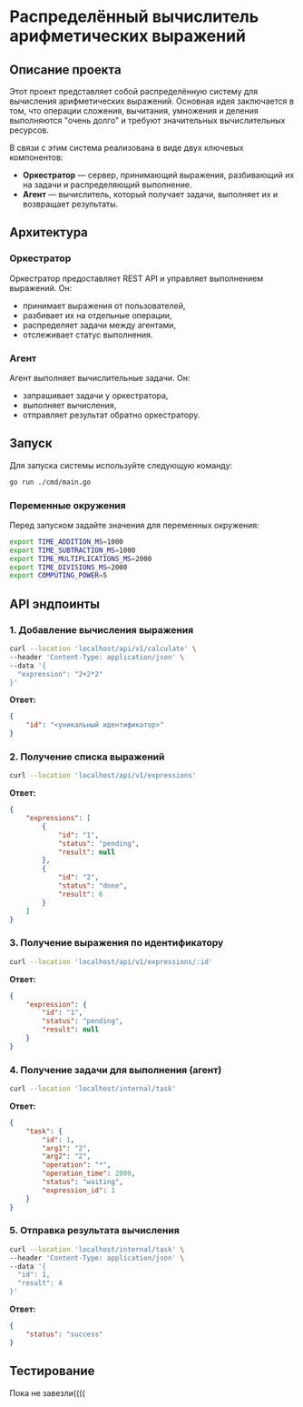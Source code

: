 # Распределённый вычислитель арифметических выражений

## Описание проекта
Этот проект представляет собой распределённую систему для вычисления арифметических выражений. Основная идея заключается в том, что операции сложения, вычитания, умножения и деления выполняются "очень долго" и требуют значительных вычислительных ресурсов.

В связи с этим система реализована в виде двух ключевых компонентов:
- **Оркестратор** — сервер, принимающий выражения, разбивающий их на задачи и распределяющий выполнение.
- **Агент** — вычислитель, который получает задачи, выполняет их и возвращает результаты.

## Архитектура
### Оркестратор
Оркестратор предоставляет REST API и управляет выполнением выражений. Он:
- принимает выражения от пользователей,
- разбивает их на отдельные операции,
- распределяет задачи между агентами,
- отслеживает статус выполнения.

### Агент
Агент выполняет вычислительные задачи. Он:
- запрашивает задачи у оркестратора,
- выполняет вычисления,
- отправляет результат обратно оркестратору.

## Запуск
Для запуска системы используйте следующую команду:
```sh
go run ./cmd/main.go
```

### Переменные окружения
Перед запуском задайте значения для переменных окружения:
```sh
export TIME_ADDITION_MS=1000
export TIME_SUBTRACTION_MS=1000
export TIME_MULTIPLICATIONS_MS=2000
export TIME_DIVISIONS_MS=2000
export COMPUTING_POWER=5
```

## API эндпоинты
### 1. Добавление вычисления выражения
```sh
curl --location 'localhost/api/v1/calculate' \
--header 'Content-Type: application/json' \
--data '{
  "expression": "2+2*2"
}'
```
**Ответ:**
```json
{
    "id": "<уникальный идентификатор>"
}
```

### 2. Получение списка выражений
```sh
curl --location 'localhost/api/v1/expressions'
```
**Ответ:**
```json
{
    "expressions": [
        {
            "id": "1",
            "status": "pending",
            "result": null
        },
        {
            "id": "2",
            "status": "done",
            "result": 6
        }
    ]
}
```

### 3. Получение выражения по идентификатору
```sh
curl --location 'localhost/api/v1/expressions/:id'
```
**Ответ:**
```json
{
    "expression": {
        "id": "1",
        "status": "pending",
        "result": null
    }
}
```

### 4. Получение задачи для выполнения (агент)
```sh
curl --location 'localhost/internal/task'
```
**Ответ:**
```json
{
    "task": {
        "id": 1,
        "arg1": "2",
        "arg2": "2",
        "operation": "*",
        "operation_time": 2000,
        "status": "waiting",
        "expression_id": 1
    }
}
```

### 5. Отправка результата вычисления
```sh
curl --location 'localhost/internal/task' \
--header 'Content-Type: application/json' \
--data '{
  "id": 1,
  "result": 4
}'
```
**Ответ:**
```json
{
    "status": "success"
}
```

## Тестирование
Пока не завезли((((


